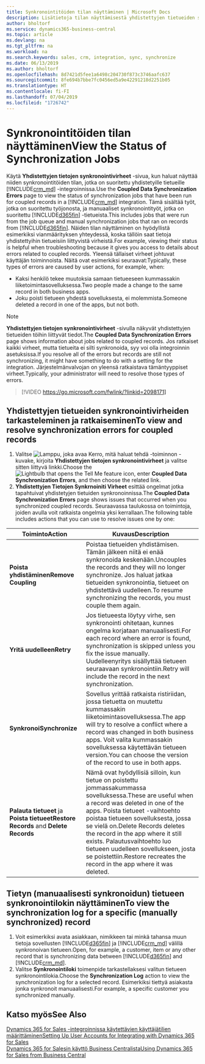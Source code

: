 ```yaml
---
title: Synkronointitöiden tilan näyttäminen | Microsoft Docs
description: Lisätietoja tilan näyttämisestä yhdistettyjen tietueiden synkronoinnin jälkeen.
author: bholtorf
ms.service: dynamics365-business-central
ms.topic: article
ms.devlang: na
ms.tgt_pltfrm: na
ms.workload: na
ms.search.keywords: sales, crm, integration, sync, synchronize
ms.date: 06/13/2019
ms.author: bholtorf
ms.openlocfilehash: 8d7421d5fee1a6498c204730f873c3746aafc637
ms.sourcegitcommit: 8fe694b7bbe7fc0456ed5a9e42291218d2251b05
ms.translationtype: HT
ms.contentlocale: fi-FI
ms.lasthandoff: 07/04/2019
ms.locfileid: "1726742"
---
```

# <a name="view-the-status-of-synchronization-jobs"></a><span data-ttu-id="9d914-103">Synkronointitöiden tilan näyttäminen</span><span class="sxs-lookup"><span data-stu-id="9d914-103">View the Status of Synchronization Jobs</span></span>
<span data-ttu-id="9d914-104">Käytä **Yhdistettyjen tietojen synkronointivirheet** -sivua, kun haluat näyttää niiden synkronointitöiden tilan, jotka on suoritettu yhdistetyille tietueille [!INCLUDE[crm_md](includes/crm_md.md)] -integroinnissa.</span><span class="sxs-lookup"><span data-stu-id="9d914-104">Use the **Coupled Data Synchronization Errors** page to view the status of synchronization jobs that have been run for coupled records in a [!INCLUDE[crm_md](includes/crm_md.md)] integration.</span></span> <span data-ttu-id="9d914-105">Tämä sisältää työt, jotka on suoritettu työjonosta, ja manuaaliset synkronointityöt, jotka on suoritettu [!INCLUDE[d365fin](includes/d365fin_md.md)] -tietueista.</span><span class="sxs-lookup"><span data-stu-id="9d914-105">This includes jobs that were run from the job queue and manual synchronization jobs that ran on records from [!INCLUDE[d365fin](includes/d365fin_md.md)].</span></span> <span data-ttu-id="9d914-106">Näiden tilan näyttäminen on hyödyllistä esimerkiksi vianmäärityksen yhteydessä, koska tällöin saat tietoja yhdistettyihin tietueisiin liittyvistä virheistä.</span><span class="sxs-lookup"><span data-stu-id="9d914-106">For example, viewing their status is helpful when troubleshooting because it gives you access to details about errors related to coupled records.</span></span> <span data-ttu-id="9d914-107">Yleensä tällaiset virheet johtuvat käyttäjän toiminnoista. Näitä ovat esimerkiksi seuraavat:</span><span class="sxs-lookup"><span data-stu-id="9d914-107">Typically, these types of errors are caused by user actions, for example, when:</span></span>  

* <span data-ttu-id="9d914-108">Kaksi henkilö tekee muutoksia samaan tietueeseen kummassakin liiketoimintasovelluksessa.</span><span class="sxs-lookup"><span data-stu-id="9d914-108">Two people made a change to the same record in both business apps.</span></span>
* <span data-ttu-id="9d914-109">Joku poisti tietueen yhdestä sovelluksesta, ei molemmista.</span><span class="sxs-lookup"><span data-stu-id="9d914-109">Someone deleted a record in one of the apps, but not both.</span></span>

> [!Note]
> <span data-ttu-id="9d914-110">**Yhdistettyjen tietojen synkronointivirheet** -sivulla näkyvät yhdistettyjen tietueiden töihin liittyvät tiedot.</span><span class="sxs-lookup"><span data-stu-id="9d914-110">The **Coupled Data Synchronization Errors** page shows information about jobs related to coupled records.</span></span> <span data-ttu-id="9d914-111">Jos ratkaiset kaikki virheet, mutta tietueita ei silti synkronoida, syy voi olla integroinnin asetuksissa.</span><span class="sxs-lookup"><span data-stu-id="9d914-111">If you resolve all of the errors but records are still not synchronizing, it might have something to do with a setting for the integration.</span></span> <span data-ttu-id="9d914-112">Järjestelmänvalvojan on yleensä ratkaistava tämäntyyppiset virheet.</span><span class="sxs-lookup"><span data-stu-id="9d914-112">Typically, your administrator will need to resolve those types of errors.</span></span>   

> [!VIDEO https://go.microsoft.com/fwlink/?linkid=2098171]

## <a name="to-view-and-resolve-synchronization-errors-for-coupled-records"></a><span data-ttu-id="9d914-113">Yhdistettyjen tietueiden synkronointivirheiden tarkasteleminen ja ratkaiseminen</span><span class="sxs-lookup"><span data-stu-id="9d914-113">To view and resolve synchronization errors for coupled records</span></span>
1. <span data-ttu-id="9d914-114">Valitse ![Lamppu, joka avaa Kerro, mitä haluat tehdä -toiminnon](media/ui-search/search_small.png "Kerro, mitä haluat tehdä") -kuvake, kirjoita **Yhdistettyjen tietojen synkronointivirheet** ja valitse sitten liittyvä linkki.</span><span class="sxs-lookup"><span data-stu-id="9d914-114">Choose the ![Lightbulb that opens the Tell Me feature](media/ui-search/search_small.png "Tell me what you want to do") icon, enter **Coupled Data Synchronization Errors**, and then choose the related link.</span></span>
2. <span data-ttu-id="9d914-115">**Yhdistettyjen Tietojen Synkrnoiniti Virheet** esittää ongelmat jotka tapahtuivat yhdistetyjen tietuiden synkronoinnissa.</span><span class="sxs-lookup"><span data-stu-id="9d914-115">The **Coupled Data Synchronization Errors** page shows issues that occurred when you synchronized coupled records.</span></span> <span data-ttu-id="9d914-116">Seuraavassa taulukossa on toimintoja, joiden avulla voit ratkaista ongelmia yksi kerrallaan.</span><span class="sxs-lookup"><span data-stu-id="9d914-116">The following table includes actions that you can use to resolve issues one by one:</span></span>

|<span data-ttu-id="9d914-117">Toiminto</span><span class="sxs-lookup"><span data-stu-id="9d914-117">Action</span></span>|<span data-ttu-id="9d914-118">Kuvaus</span><span class="sxs-lookup"><span data-stu-id="9d914-118">Description</span></span>|
|----|----|
|<span data-ttu-id="9d914-119">**Poista yhdistäminen**</span><span class="sxs-lookup"><span data-stu-id="9d914-119">**Remove Coupling**</span></span>|<span data-ttu-id="9d914-120">Poistaa tietueiden yhdistämisen. Tämän jälkeen niitä ei enää synkronoida keskenään.</span><span class="sxs-lookup"><span data-stu-id="9d914-120">Uncouples the records and they will no longer synchronize.</span></span> <span data-ttu-id="9d914-121">Jos haluat jatkaa tietueiden synkronointia, tietueet on yhdistettävä uudelleen.</span><span class="sxs-lookup"><span data-stu-id="9d914-121">To resume synchronizing the records, you must couple them again.</span></span>|
|<span data-ttu-id="9d914-122">**Yritä uudelleen**</span><span class="sxs-lookup"><span data-stu-id="9d914-122">**Retry**</span></span>|<span data-ttu-id="9d914-123">Jos tietueesta löytyy virhe, sen synkronointi ohitetaan, kunnes ongelma korjataan manuaalisesti.</span><span class="sxs-lookup"><span data-stu-id="9d914-123">For each record where an error is found, synchronization is skipped unless you fix the issue manually.</span></span> <span data-ttu-id="9d914-124">Uudelleenyritys sisällyttää tietueen seuraavaan synkronointiin.</span><span class="sxs-lookup"><span data-stu-id="9d914-124">Retry will include the record in the next synchronization.</span></span>|
|<span data-ttu-id="9d914-125">**Synkronoi**</span><span class="sxs-lookup"><span data-stu-id="9d914-125">**Synchronize**</span></span>|<span data-ttu-id="9d914-126">Sovellus yrittää ratkaista ristiriidan, jossa tietuetta on muutettu kummassakin liiketoimintasovelluksessa.</span><span class="sxs-lookup"><span data-stu-id="9d914-126">The app will try to resolve a conflict where a record was changed in both business apps.</span></span> <span data-ttu-id="9d914-127">Voit valita kummassakin sovelluksessa käytettävän tietueen version.</span><span class="sxs-lookup"><span data-stu-id="9d914-127">You can choose the version of the record to use in both apps.</span></span>|
|<span data-ttu-id="9d914-128">**Palauta tietueet** ja **Poista tietueet**</span><span class="sxs-lookup"><span data-stu-id="9d914-128">**Restore Records** and **Delete Records**</span></span>|<span data-ttu-id="9d914-129">Nämä ovat hyödyllisiä silloin, kun tietue on poistettu jommassakummassa sovelluksessa.</span><span class="sxs-lookup"><span data-stu-id="9d914-129">These are useful when a record was deleted in one of the apps.</span></span> <span data-ttu-id="9d914-130">Poista tietueet -vaihtoehto poistaa tietueen sovelluksesta, jossa se vielä on.</span><span class="sxs-lookup"><span data-stu-id="9d914-130">Delete Records deletes the record in the app where it still exists.</span></span> <span data-ttu-id="9d914-131">Palautusvaihtoehto luo tietueen uudelleen sovellukseen, josta se poistettiin.</span><span class="sxs-lookup"><span data-stu-id="9d914-131">Restore recreates the record in the app where it was deleted.</span></span>|

## <a name="to-view-the-synchronization-log-for-a-specific-manually-synchronized-record"></a><span data-ttu-id="9d914-132">Tietyn (manuaalisesti synkronoidun) tietueen synkronointilokin näyttäminen</span><span class="sxs-lookup"><span data-stu-id="9d914-132">To view the synchronization log for a specific (manually synchronized) record</span></span>
1. <span data-ttu-id="9d914-133">Voit esimerkiksi avata asiakkaan, nimikkeen tai minkä tahansa muun tietoja sovellusten [!INCLUDE[d365fin](includes/d365fin_md.md)] ja [!INCLUDE[crm_md](includes/crm_md.md)] välillä synkronoivan tietueen.</span><span class="sxs-lookup"><span data-stu-id="9d914-133">Open, for example, a customer, item or any other record that is synchronizing data between [!INCLUDE[d365fin](includes/d365fin_md.md)] and [!INCLUDE[crm_md](includes/crm_md.md)].</span></span>
2. <span data-ttu-id="9d914-134">Valitse **Synkronointiloki** toimenpide tarkastellaksesi valitun tietueen synkronointilokia.</span><span class="sxs-lookup"><span data-stu-id="9d914-134">Choose the **Synchronization Log** action to view the synchronization log for a selected record.</span></span> <span data-ttu-id="9d914-135">Esimerkiksi tiettyä asiakasta jonka synkronoit manuaalisesti.</span><span class="sxs-lookup"><span data-stu-id="9d914-135">For example, a specific customer you synchronized manually.</span></span>

## <a name="see-also"></a><span data-ttu-id="9d914-136">Katso myös</span><span class="sxs-lookup"><span data-stu-id="9d914-136">See Also</span></span>  
[<span data-ttu-id="9d914-137">Dynamics 365 for Sales -integroinnissa käytettävien käyttäjätilien määrittäminen</span><span class="sxs-lookup"><span data-stu-id="9d914-137">Setting Up User Accounts for Integrating with Dynamics 365 for Sales</span></span>](admin-setting-up-integration-with-dynamics-sales.md)  
[<span data-ttu-id="9d914-138">Dynamics 365 for Salesin käyttö Business Centralista</span><span class="sxs-lookup"><span data-stu-id="9d914-138">Using Dynamics 365 for Sales from Business Central</span></span>](marketing-integrate-dynamicscrm.md)
